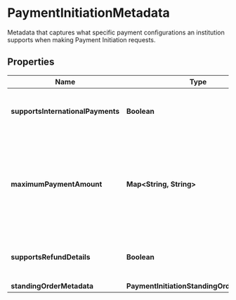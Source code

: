 

# PaymentInitiationMetadata

Metadata that captures what specific payment configurations an institution supports when making Payment Initiation requests.

## Properties

| Name | Type | Description | Notes |
|------------ | ------------- | ------------- | -------------|
|**supportsInternationalPayments** | **Boolean** | Indicates whether the institution supports payments from a different country. |  |
|**maximumPaymentAmount** | **Map&lt;String, String&gt;** | A mapping of currency to maximum payment amount (denominated in the smallest unit of currency) supported by the institution.  Example: &#x60;{\&quot;GBP\&quot;: \&quot;10000\&quot;}&#x60;  |  |
|**supportsRefundDetails** | **Boolean** | Indicates whether the institution supports returning refund details when initiating a payment. |  |
|**standingOrderMetadata** | **PaymentInitiationStandingOrderMetadata** |  |  |




